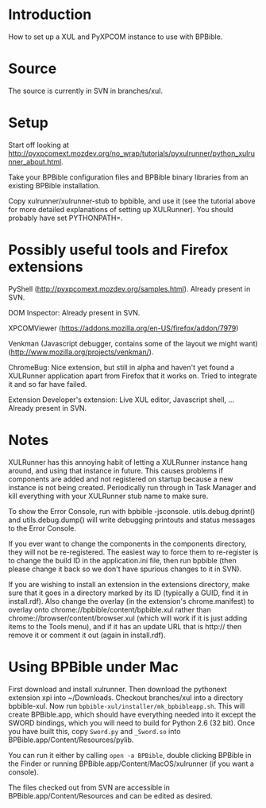 # Introduction #

How to set up a XUL and PyXPCOM instance to use with BPBible.

# Source #
The source is currently in SVN in branches/xul.

# Setup #
Start off looking at http://pyxpcomext.mozdev.org/no_wrap/tutorials/pyxulrunner/python_xulrunner_about.html.

Take your BPBible configuration files and BPBible binary libraries from an existing BPBible installation.

Copy xulrunner/xulrunner-stub to bpbible, and use it (see the tutorial above for more detailed explanations of setting up XULRunner). You should probably have set PYTHONPATH=.

# Possibly useful tools and Firefox extensions #
PyShell (http://pyxpcomext.mozdev.org/samples.html).  Already present in SVN.

DOM Inspector: Already present in SVN.

XPCOMViewer (https://addons.mozilla.org/en-US/firefox/addon/7979)

Venkman (Javascript debugger, contains some of the layout we might want) (http://www.mozilla.org/projects/venkman/).

ChromeBug: Nice extension, but still in alpha and haven't yet found a XULRunner application apart from Firefox that it works on.  Tried to integrate it and so far have failed.

Extension Developer's extension: Live XUL editor, Javascript shell, ...  Already present in SVN.

# Notes #
XULRunner has this annoying habit of letting a XULRunner instance hang around, and using that instance in future.  This causes problems if components are added and not registered on startup because a new instance is not being created.  Periodically run through in Task Manager and kill everything with your XULRunner stub name to make sure.

To show the Error Console, run with bpbible -jsconsole.  utils.debug.dprint() and utils.debug.dump() will write debugging printouts and status messages to the Error Console.

If you ever want to change the components in the components directory, they will not be re-registered.  The easiest way to force them to re-register is to change the build ID in the application.ini file, then run bpbible (then please change it back so we don't have spurious changes to it in SVN).

If you are wishing to install an extension in the extensions directory, make sure that it goes in a directory marked by its ID (typically a GUID, find it in install.rdf).  Also change the overlay (in the extension's chrome.manifest) to overlay onto chrome://bpbible/content/bpbible.xul rather than chrome://browser/content/browser.xul (which will work if it is just adding items to the Tools menu), and if it has an update URL that is http:// then remove it or comment it out (again in install.rdf).

# Using BPBible under Mac #
First download and install xulrunner. Then download the pythonext extension xpi into ~/Downloads. Checkout branches/xul into a directory bpbible-xul. Now run `bpbible-xul/installer/mk_bpbibleapp.sh`. This will create BPBible.app, which should have everything needed into it except the SWORD bindings, which you will need to build for Python 2.6 (32 bit). Once you have built this, copy `Sword.py` and `_Sword.so` into BPBible.app/Content/Resources/pylib.

You can run it either by calling `open -a BPBible`, double clicking BPBible in the Finder or running BPBible.app/Content/MacOS/xulrunner (if you want a console).

The files checked out from SVN are accessible in BPBible.app/Content/Resources and can be edited as desired.